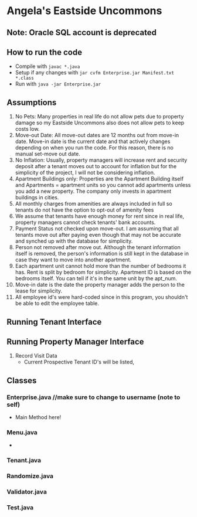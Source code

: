 # Angela's Eastside Uncommons

## Note: Oracle SQL account is deprecated

## How to run the code

* Compile with `javac *.java`
* Setup if any changes with `jar cvfm Enterprise.jar Manifest.txt *.class`
* Run with `java -jar Enterprise.jar`


## Assumptions

1. No Pets: Many properties in real life do not allow pets due to property damage so my Eastside Uncommons also does not allow pets to keep costs low.
2. Move-out Date: All move-out dates are 12 months out from move-in date. Move-in date is the current date and that actively changes depending on when you run the code. For this reason, there is no manual set-move out date.
3. No Inflation: Usually, property managers will increase rent and security deposit after a tenant moves out to account for inflation but for the simplicity of the project, I will not be considering inflation.
4. Apartment Buildings only: Properties are the Apartment Building itself and Apartments = apartment units so you cannot add apartments unless you add a new property. The company only invests in apartment buildings in cities.
5. All monthly charges from amenities are always included in full so tenants do not have the option to opt-out of amenity fees
6. We assume that tenants have enough money for rent since in real life, property managers cannot check tenants' bank accounts.
7. Payment Status not checked upon move-out. I am assuming that all tenants move out after paying even though that may not be accurate and synched up with the database for simplicity.
8. Person not removed after move out. Although the tenant information itself is removed, the person's information is still kept in the database in case they want to move into another apartment.
9. Each apartment unit cannot hold more than the number of bedrooms it has. Rent is split by bedroom for simplicity. Apartment ID is based on the bedrooms itself. You can tell if it's in the same unit by the apt_num.
10. Move-in date is the date the property manager adds the person to the lease for simplicity.
11. All employee id's were hard-coded since in this program, you shouldn't be able to edit the employee table.

## Running Tenant Interface

## Running Property Manager Interface

1. Record Visit Data
    * Current Prospective Tenant ID's will be listed, 



## Classes

### Enterprise.java //make sure to change to username (note to self)

* Main Method here!

### Menu.java

* 

### Tenant.java

### Randomize.java

### Validator.java

### Test.java
